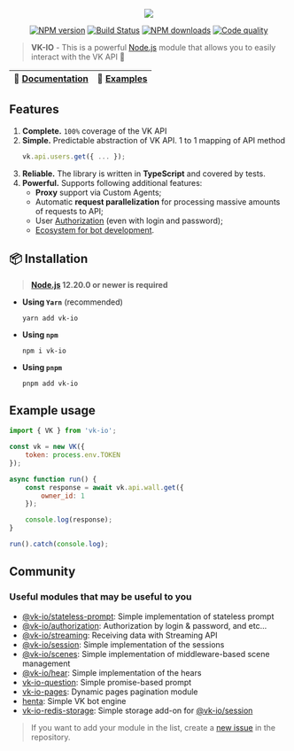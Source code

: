 <p align="center"><img src="https://raw.githubusercontent.com/negezor/vk-io/master/docs/logo.svg?sanitize=true"></p>
<p align="center">
<a href="https://www.npmjs.com/package/vk-io"><img src="https://img.shields.io/npm/v/vk-io.svg?style=flat-square" alt="NPM version"></a>
<a href="https://github.com/negezor/vk-io/actions/workflows/tests.yml"><img src="https://img.shields.io/github/workflow/status/negezor/vk-io/VK-IO CI?style=flat-square" alt="Build Status"></a>
<a href="https://www.npmjs.com/package/vk-io"><img src="https://img.shields.io/npm/dt/vk-io.svg?style=flat-square" alt="NPM downloads"></a>
<a href="https://www.codacy.com/app/negezor/vk-io"><img src="https://img.shields.io/codacy/grade/25ee36d46e6e498981a74f8b0653aacc.svg?style=flat-square" alt="Code quality"></a>
</p>

> **VK-IO** - This is a powerful [Node.js](https://nodejs.org) module that allows you to easily interact with the VK API 🚀

| 📖 [Documentation](https://negezor.github.io/vk-io/) | 🤖 [Examples](docs/examples/) |
| ---------------------------------------------------- | ----------------------------- |

## Features

1. **Complete.** `100%` coverage of the VK API
2. **Simple.** Predictable abstraction of VK API. 1 to 1 mapping of API method
   ```javascript
   vk.api.users.get({ ... });
   ```
3. **Reliable.** The library is written in **TypeScript** and covered by tests.
4. **Powerful.** Supports following additional features:
   - **Proxy** support via Custom Agents;
   - Automatic **request parallelization** for processing massive amounts of requests to API;
   - User [Authorization](./packages/authorization/README.md) (even with login and password);
   - [Ecosystem for bot development](#useful-modules-that-may-be-useful-to-you).

## 📦 Installation

> **[Node.js](https://nodejs.org/) 12.20.0 or newer is required**

- **Using `Yarn`** (recommended)
  ```shell
  yarn add vk-io
  ```
- **Using `npm`**
  ```shell
  npm i vk-io
  ```
- **Using `pnpm`**
  ```shell
  pnpm add vk-io
  ```

## Example usage

```javascript
import { VK } from 'vk-io';

const vk = new VK({
	token: process.env.TOKEN
});

async function run() {
	const response = await vk.api.wall.get({
		owner_id: 1
	});

	console.log(response);
}

run().catch(console.log);
```

## Community

### Useful modules that may be useful to you

- [@vk-io/stateless-prompt](packages/stateless-prompt): Simple implementation of stateless prompt
- [@vk-io/authorization](packages/authorization): Authorization by login & password, and etc...
- [@vk-io/streaming](packages/streaming): Receiving data with Streaming API
- [@vk-io/session](packages/session): Simple implementation of the sessions
- [@vk-io/scenes](packages/scenes): Simple implementation of middleware-based scene management
- [@vk-io/hear](packages/hear): Simple implementation of the hears
- [vk-io-question](https://github.com/fakemancat/vk-io-question): Simple promise-based prompt
- [vk-io-pages](https://github.com/MrZillaGold/vk-io-pages): Dynamic pages pagination module
- [henta](https://github.com/u14-team/henta): Simple VK bot engine
- [vk-io-redis-storage](https://github.com/xtcry/vk-io-redis-storage): Simple storage add-on for [@vk-io/session](packages/session)

> If you want to add your module in the list, create a [new issue](https://github.com/negezor/vk-io/issues/new) in the repository.
